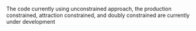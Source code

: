  The code currently using unconstrained approach, the production constrained, attraction constrained, and doubly constrained are currently under development 
